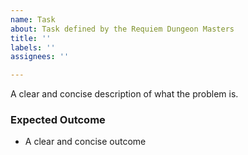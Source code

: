 ```yaml
---
name: Task
about: Task defined by the Requiem Dungeon Masters
title: ''
labels: ''
assignees: ''

---
```


A clear and concise description of what the problem is.

### Expected Outcome

- A clear and concise outcome
